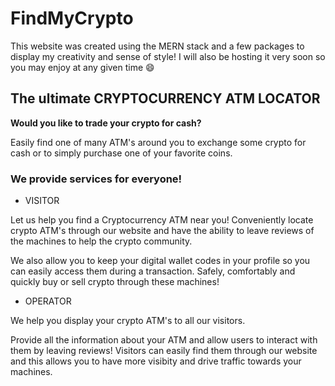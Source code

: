 # FindMyCrypto

This website was created using the MERN stack and a few packages to display my creativity and sense of style! I will also be hosting it very soon so you may enjoy at any given time 😄

## The ultimate CRYPTOCURRENCY ATM LOCATOR

**Would you like to trade your crypto for cash?**

Easily find one of many ATM's around you to exchange some crypto for cash or to simply purchase one of your favorite coins.

### We provide services for everyone!

- VISITOR

Let us help you find a Cryptocurrency ATM near you!
Conveniently locate crypto ATM's through our website and have the ability to leave reviews of the machines to help the crypto community.

We also allow you to keep your digital wallet codes in your profile so you can easily access them during a transaction. Safely, comfortably and quickly buy or sell crypto through these machines!

- OPERATOR

We help you display your crypto ATM's to all our visitors.

Provide all the information about your ATM and allow users to interact with them by leaving reviews! Visitors can easily find them through our website and this allows you to have more visibity and drive traffic towards your machines.


